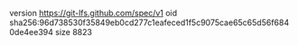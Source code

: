 version https://git-lfs.github.com/spec/v1
oid sha256:96d738530f35849eb0cd277c1eafeced1f5c9075cae65c65d56f6840de4ee394
size 8823
